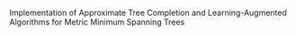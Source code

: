 Implementation of Approximate Tree Completion and Learning-Augmented Algorithms for Metric Minimum Spanning Trees
